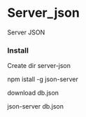 # Server_json
Server JSON

### Install

Create dir server-json

npm istall -g json-server

download db.json

json-server db.json
